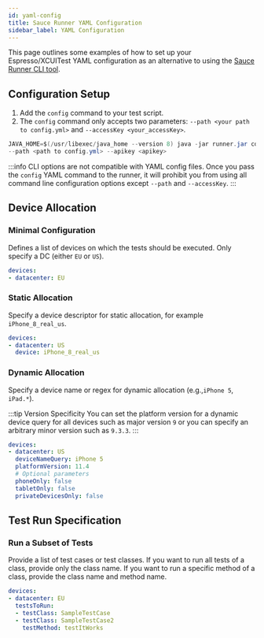 ```yaml
---
id: yaml-config
title: Sauce Runner YAML Configuration
sidebar_label: YAML Configuration
---
```


This page outlines some examples of how to set up your Espresso/XCUITest YAML configuration as an alternative to using the [Sauce Runner CLI tool](/dev/cli/espresso-xcuitest).

## Configuration Setup

1. Add the `config` command to your test script.
2. The `config` command only accepts two parameters: `--path <your path to config.yml>` and `--accessKey <your_accessKey>`.

```java
JAVA_HOME=$(/usr/libexec/java_home --version 8) java -jar runner.jar config /
--path <path to config.yml> --apikey <apikey>
```

:::info
CLI options are not compatible with YAML config files. Once you pass the `config` YAML command to the runner, it will prohibit you from using all command line configuration options except `--path` and `--accessKey`.
:::

## Device Allocation

### Minimal Configuration

Defines a list of devices on which the tests should be executed. Only specify a DC (either `EU` or `US`).

```yaml
devices:
- datacenter: EU
```

### Static Allocation

Specify a device descriptor for static allocation, for example `iPhone_8_real_us`.

```yaml
devices:
- datacenter: US
  device: iPhone_8_real_us
```


### Dynamic Allocation

Specify a device name or regex for dynamic allocation (e.g.,`iPhone 5`, `iPad.*`).

:::tip Version Specificity
You can set the platform version for a dynamic device query for all devices such as major version `9` or you can specify an arbitrary minor version such as `9.3.3`.
:::

```yaml
devices:
- datacenter: US
  deviceNameQuery: iPhone 5
  platformVersion: 11.4
  # Optional parameters
  phoneOnly: false
  tabletOnly: false
  privateDevicesOnly: false
```

## Test Run Specification

### Run a Subset of Tests

Provide a list of test cases or test classes. If you want to run all tests of a class, provide only the class name. If you want to run a specific method of a class, provide the class name and method name.

```yaml
devices:
- datacenter: EU
  testsToRun:
  - testClass: SampleTestCase
  - testClass: SampleTestCase2
    testMethod: testItWorks
```
